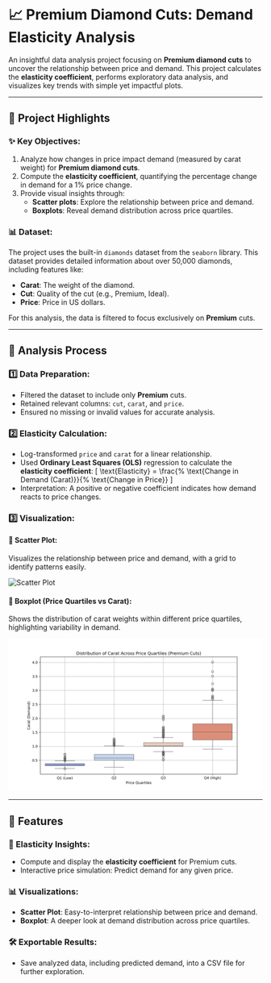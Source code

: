 # 📈 Premium Diamond Cuts: Demand Elasticity Analysis

An insightful data analysis project focusing on **Premium diamond cuts** to uncover the relationship between price and demand. This project calculates the **elasticity coefficient**, performs exploratory data analysis, and visualizes key trends with simple yet impactful plots.

---

## 🌟 Project Highlights

### ✨ Key Objectives:
1. Analyze how changes in price impact demand (measured by carat weight) for **Premium diamond cuts**.
2. Compute the **elasticity coefficient**, quantifying the percentage change in demand for a 1% price change.
3. Provide visual insights through:
   - **Scatter plots**: Explore the relationship between price and demand.
   - **Boxplots**: Reveal demand distribution across price quartiles.

### 📊 Dataset:
The project uses the built-in `diamonds` dataset from the `seaborn` library. This dataset provides detailed information about over 50,000 diamonds, including features like:
- **Carat**: The weight of the diamond.
- **Cut**: Quality of the cut (e.g., Premium, Ideal).
- **Price**: Price in US dollars.

For this analysis, the data is filtered to focus exclusively on **Premium** cuts.

---

## 🧠 Analysis Process

### 1️⃣ Data Preparation:
- Filtered the dataset to include only **Premium** cuts.
- Retained relevant columns: `cut`, `carat`, and `price`.
- Ensured no missing or invalid values for accurate analysis.

### 2️⃣ Elasticity Calculation:
- Log-transformed `price` and `carat` for a linear relationship.
- Used **Ordinary Least Squares (OLS)** regression to calculate the **elasticity coefficient**:
  \[
  \text{Elasticity} = \frac{\% \text{Change in Demand (Carat)}}{\% \text{Change in Price}}
  \]
- Interpretation: A positive or negative coefficient indicates how demand reacts to price changes.

### 3️⃣ Visualization:
#### 📍 **Scatter Plot**:
Visualizes the relationship between price and demand, with a grid to identify patterns easily.

![Scatter Plot](scatter_plot.png)

#### 📍 **Boxplot (Price Quartiles vs Carat)**:
Shows the distribution of carat weights within different price quartiles, highlighting variability in demand.

![Boxplot](boxplot_carat_vs_price.png)

---

## 🚀 Features

### 🔬 Elasticity Insights:
- Compute and display the **elasticity coefficient** for Premium cuts.
- Interactive price simulation: Predict demand for any given price.

### 📊 Visualizations:
- **Scatter Plot**: Easy-to-interpret relationship between price and demand.
- **Boxplot**: A deeper look at demand distribution across price quartiles.

### 🛠️ Exportable Results:
- Save analyzed data, including predicted demand, into a CSV file for further exploration.


